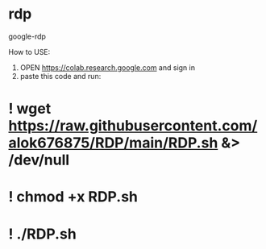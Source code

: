 # rdp
google-rdp

How to USE:

1) OPEN https://colab.research.google.com and sign in
2) paste this code and run:


# ! wget https://raw.githubusercontent.com/alok676875/RDP/main/RDP.sh &> /dev/null <br>
# ! chmod +x RDP.sh <br>
# ! ./RDP.sh <br>

